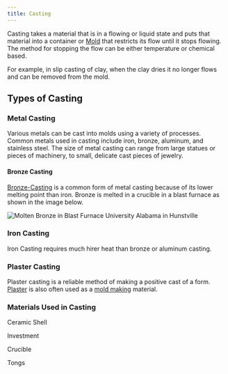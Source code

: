 ```yaml
---
title: Casting
---
```


Casting takes a material that is in a flowing or liquid state and puts that material into a container or [Mold](../making/mold.md) that restricts its flow until it stops flowing. The method for stopping the flow can be either temperature or chemical based.

For example, in slip casting of clay, when the clay dries it no longer flows and can be removed from the mold.

## Types of Casting

### Metal Casting

Various metals can be cast into molds using a variety of processes. Common metals used in casting include iron, bronze, aluminum, and stainless steel. The size of metal casting can range from large statues or pieces of machinery, to small, delicate cast pieces of jewelry.

#### Bronze Casting

[Bronze-Casting](bronze-casting.md) is a common form of metal casting because of its lower melting point than iron. Bronze is melted in a crucible in a blast furnace as shown in the image below.

![Molten Bronze in Blast Furnace University Alabama in Hunstville](../attachments/20101109_134223_Molten_Bronze_in_Blast_Furnace_University_Alabama_in_Hunstville.jpg)

### Iron Casting

Iron Casting requires much hirer heat than bronze or aluminum casting.

### Plaster Casting

Plaster casting is a reliable method of making a positive cast of a form. [Plaster](../sculpture/plaster.md) is also often used as a [mold making](../making/mold.md) material.

### Materials Used in Casting

Ceramic Shell

Investment

Crucible

Tongs
